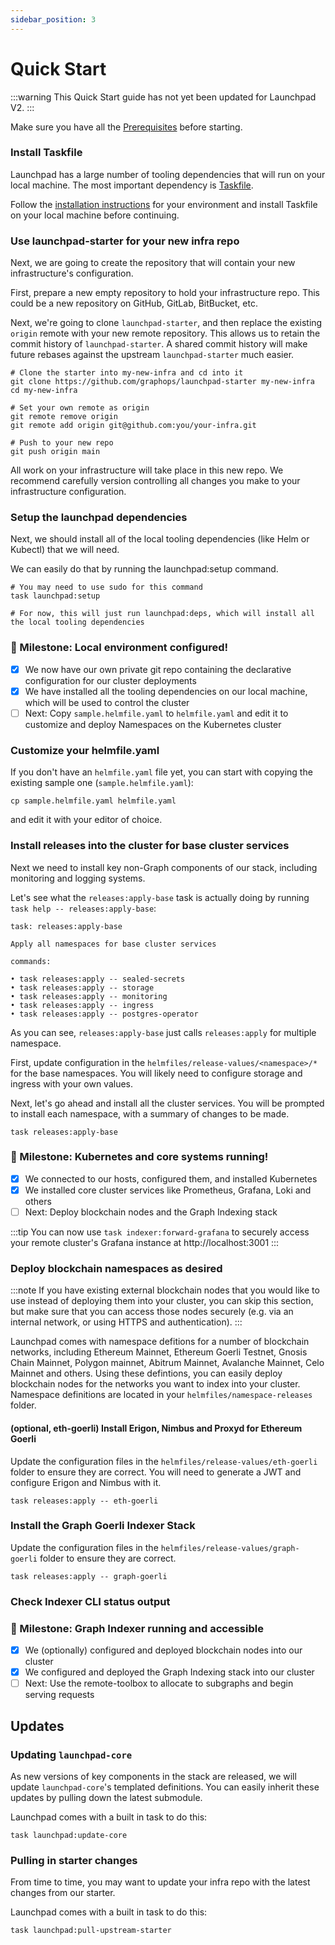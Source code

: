 ```yaml
---
sidebar_position: 3
---
```


# Quick Start

:::warning
This Quick Start guide has not yet been updated for Launchpad V2.
:::

Make sure you have all the [Prerequisites](prerequisites) before starting.

### Install Taskfile

Launchpad has a large number of tooling dependencies that will run on your local machine. The most important dependency is [Taskfile](https://taskfile.dev).

Follow the [installation instructions](https://taskfile.dev/installation/) for your environment and install Taskfile on your local machine before continuing.

### Use launchpad-starter for your new infra repo

Next, we are going to create the repository that will contain your new infrastructure's configuration.

First, prepare a new empty repository to hold your infrastructure repo. This could be a new repository on GitHub, GitLab, BitBucket, etc.

Next, we're going to clone `launchpad-starter`, and then replace the existing `origin` remote with your new remote repository. This allows us to retain the commit history of `launchpad-starter`. A shared commit history will make future rebases against the upstream `launchpad-starter` much easier.

```shell
# Clone the starter into my-new-infra and cd into it
git clone https://github.com/graphops/launchpad-starter my-new-infra
cd my-new-infra

# Set your own remote as origin
git remote remove origin
git remote add origin git@github.com:you/your-infra.git

# Push to your new repo
git push origin main
```

All work on your infrastructure will take place in this new repo. We recommend carefully version controlling all changes you make to your infrastructure configuration.

### Setup the launchpad dependencies

Next, we should install all of the local tooling dependencies (like Helm or Kubectl) that we will need.

We can easily do that by running the launchpad:setup command.

```shell
# You may need to use sudo for this command
task launchpad:setup

# For now, this will just run launchpad:deps, which will install all the local tooling dependencies
```

### 🎉 Milestone: Local environment configured!

- [x] We now have our own private git repo containing the declarative configuration for our cluster deployments
- [x] We have installed all the tooling dependencies on our local machine, which will be used to control the cluster
- [ ] Next: Copy `sample.helmfile.yaml` to `helmfile.yaml` and edit it to customize and deploy Namespaces on the Kubernetes cluster

### Customize your helmfile.yaml

If you don't have an `helmfile.yaml` file yet, you can start with copying the existing sample one (`sample.helmfile.yaml`):
```shell
cp sample.helmfile.yaml helmfile.yaml
```

and edit it with your editor of choice.



### Install releases into the cluster for base cluster services


Next we need to install key non-Graph components of our stack, including monitoring and logging systems.

Let's see what the `releases:apply-base` task is actually doing by running `task help -- releases:apply-base`:

```shell
task: releases:apply-base

Apply all namespaces for base cluster services

commands:

• task releases:apply -- sealed-secrets
• task releases:apply -- storage
• task releases:apply -- monitoring
• task releases:apply -- ingress
• task releases:apply -- postgres-operator
```

As you can see, `releases:apply-base` just calls `releases:apply` for multiple namespace.

First, update configuration in the `helmfiles/release-values/<namespace>/*` for the base namespaces. You will likely need to configure storage and ingress with your own values.

Next, let's go ahead and install all the cluster services. You will be prompted to install each namespace, with a summary of changes to be made.

```shell
task releases:apply-base
```

### 🎉 Milestone: Kubernetes and core systems running!

- [x] We connected to our hosts, configured them, and installed Kubernetes
- [x] We installed core cluster services like Prometheus, Grafana, Loki and others
- [ ] Next: Deploy blockchain nodes and the Graph Indexing stack

:::tip
You can now use `task indexer:forward-grafana` to securely access your remote cluster's Grafana instance at http://localhost:3001
:::

### Deploy blockchain namespaces as desired

:::note
If you have existing external blockchain nodes that you would like to use instead of deploying them into your cluster, you can skip this section, but make sure that you can access those nodes securely (e.g. via an internal network, or using HTTPS and authentication).
:::

Launchpad comes with namespace defitions for a number of blockchain networks, including Ethereum Mainnet, Ethereum Goerli Testnet, Gnosis Chain Mainnet, Polygon mainnet, Abitrum Mainnet, Avalanche Mainnet, Celo Mainnet and others. Using these defintions, you can easily deploy blockchain nodes for the networks you want to index into your cluster. Namespace definitions are located in your `helmfiles/namespace-releases` folder.

#### (optional, eth-goerli) Install Erigon, Nimbus and Proxyd for Ethereum Goerli

Update the configuration files in the `helmfiles/release-values/eth-goerli` folder to ensure they are correct. You will need to generate a JWT and configure Erigon and Nimbus with it.

```shell
task releases:apply -- eth-goerli
```

### Install the Graph Goerli Indexer Stack

Update the configuration files in the `helmfiles/release-values/graph-goerli` folder to ensure they are correct.

```shell
task releases:apply -- graph-goerli
```

### Check Indexer CLI status output



### 🎉 Milestone: Graph Indexer running and accessible

- [x] We (optionally) configured and deployed blockchain nodes into our cluster
- [x] We configured and deployed the Graph Indexing stack into our cluster
- [ ] Next: Use the remote-toolbox to allocate to subgraphs and begin serving requests

## Updates

### Updating `launchpad-core`

As new versions of key components in the stack are released, we will update `launchpad-core`'s templated definitions. You can easily inherit these updates by pulling down the latest submodule.

Launchpad comes with a built in task to do this:

```shell
task launchpad:update-core
```

### Pulling in starter changes

From time to time, you may want to update your infra repo with the latest changes from our starter. 

Launchpad comes with a built in task to do this:

```shell
task launchpad:pull-upstream-starter
```
